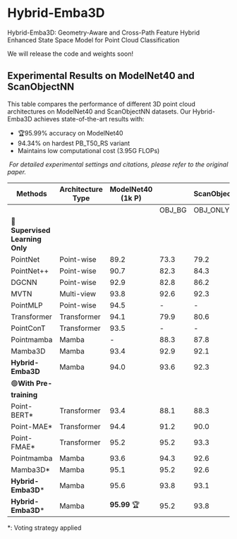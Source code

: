# Hybrid-Emba3D
Hybrid-Emba3D: Geometry-Aware and Cross-Path Feature Hybrid Enhanced State Space Model for Point Cloud Classification

We will release the code and weights soon!

## Experimental Results on ModelNet40 and ScanObjectNN
This table compares the performance of different 3D point cloud architectures on ModelNet40 and ScanObjectNN datasets. Our Hybrid-Emba3D achieves state-of-the-art results with:
- 🏆95.99% accuracy on ModelNet40
- 94.34% on hardest PB_T50_RS variant
- Maintains low computational cost (3.95G FLOPs)

﻿
*For detailed experimental settings and citations, please refer to the original paper.*


| Methods               | Architecture Type       | ModelNet40<br>(1k P) |  	 | ScanObjectNN | 	  | Params<br>(M) | FLOPs<br>(G) |
|-----------------------|-------------------------|----------------------|---------|----------|-----------|---------------|--------------|
|                       |                         |                      | OBJ_BG  | OBJ_ONLY | PB_T50_RS |               |              |
| 🔴 **Supervised Learning Only**                               |                                                                 |
| PointNet              | Point-wise              | 89.2                 | 73.3    | 79.2     | 68.0      | 3.5          | 0.5          |
| PointNet++            | Point-wise              | 90.7                 | 82.3    | 84.3     | 77.9      | 1.5          | 1.7          |
| DGCNN                 | Point-wise              | 92.9                 | 82.8    | 86.2     | 78.1      | 1.8          | 2.4          |
| MVTN                  | Multi-view              | 93.8                 | 92.6    | 92.3     | 82.8      | 11.2         | 43.7         |
| PointMLP              | Point-wise              | 94.5                 | -       | -        | 85.4      | 12.6         | 31.4         |
| Transformer           | Transformer       	    | 94.1                 | 79.9    | 80.6     | 77.2      | 22.1         | 4.8          |
| PointConT             | Transformer       	    | 93.5                 | -       | -        | 90.3      | -            | -            |
| Pointmamba            | Mamba           	      | -                    | 88.3    | 87.8     | 82.5      | 12.3         | 3.6          |
| Mamba3D               | Mamba           	      | 93.4                 | 92.9    | 92.1     | 91.8      | 16.9         | 3.9          |
| **Hybrid-Emba3D**     | Mamba           	    | 94.0                 | 93.6    | 92.3     | 91.1      | 16.96        | 3.95         |
| 🟢**With Pre-training**                                                                        |
| Point-BERT*           | Transformer     	  | 93.4                 | 88.1    | 88.3     | 83.7      | 23.8         | 4.8          |
| Point-MAE*            | Transformer     	  | 94.4                 | 91.2    | 90.0     | 84.9      | 23.8         | 4.8          |
| Point-FMAE*           | Transformer     	  | 95.2                 | 95.2    | 93.3     | 90.2      | 27.4         | 3.6          |
| Pointmamba            | Mamba           	  | 93.6                 | 94.3    | 92.6     | 89.3      | 12.3         | 3.6          |
| Mamba3D*              | Mamba           	  | 95.1                 | 95.2    | 92.6     | 93.3      | 16.9         | 3.9          |
| **Hybrid-Emba3D***    | Mamba            	  | 95.6                 | 93.8    | 93.1     | 93.1     | 16.96        | 3.95         |
| **Hybrid-Emba3D***    | Mamba            	  | **95.99** 🏆         | 95.2    | 93.8     | 94.3     | 16.96        | 3.95         |

*: Voting strategy applied
